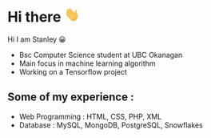 # Hi there <img src="https://raw.githubusercontent.com/stanleychan0507/stanleychan0507/master/wave.gif" width="30px" height="30px" />

Hi I am Stanley :grinning:
- Bsc Computer Science student at UBC Okanagan <br/>
- Main focus in machine learning algorithm <br/>
- Working on a Tensorflow project <br/>

## Some of my experience :
- Web Programming : HTML, CSS, PHP, XML
- Database : MySQL, MongoDB, PostgreSQL, Snowflakes


<!--
**stanleychan0507/stanleychan0507** is a ✨ _special_ ✨ repository because its `README.md` (this file) appears on your GitHub profile.

Here are some ideas to get you started:

- 🔭 I’m currently working on ... 
- 🌱 I’m currently learning ... 
- 👯 I’m looking to collaborate on ... 
- 🤔 I’m looking for help with ...
- 💬 Ask me about ... 
- 📫 How to reach me: ...
- 😄 Pronouns: ...
- ⚡ Fun fact: ...
-->
